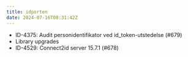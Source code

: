 ```yaml
---
title: idporten
date: 2024-07-16T08:31:42Z
---
```

- ID-4375: Audit personidentifikator ved id_token-utstedelse (#679)
- Library upgrades
- ID-4529: Connect2id server 15.7.1 (#678)

